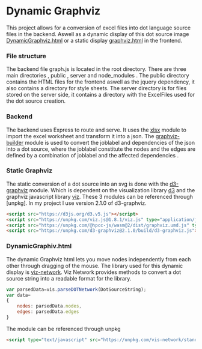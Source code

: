 # Dynamic Graphviz 

This project allows for a conversion of excel files into dot language source files in the backend.
Aswell as a dynamic display of this dot source image [DynamicGraphviz.html](public/DynamicGraphviz.html) or a static display [graphviz.html](public/graphviz.html) in the frontend.


### File structure

The backend file graph.js is located in the root directory. There are three main directories , public , server and node_modules .
The public directory contains the HTML files for the frontend aswell as the jquery dependency, it also contains a directory for style sheets.
The server directory is for files stored on the server side, it contains a directory with the ExcelFiles used for the dot source creation.


### Backend

The backend uses Express to route and serve. 
It uses the [xlsx] module to import the excel worksheet and transform it into a json. 
The [graphviz-builder] module is used to convert the joblabel and dependencies of the json into a dot source, where the joblabel constitute the nodes and the edges are defined
by a combination of joblabel and the affected dependencies .

### Static Graphviz

The static conversion of a dot source into an svg is done with the [d3-graphviz] module.
Which is dependent on the visualization library [d3] and the graphviz javascript library [viz].
These 3 modules can be referenced through [unpkg]. 
In my project I use version 2.1.0 of d3-graphviz.

```html
<script src="https://d3js.org/d3.v5.js"></script>
<script src="https://unpkg.com/viz.js@1.8.1/viz.js" type="application/javascript"></script>
<script src="https://unpkg.com/@hpcc-js/wasm@2/dist/graphviz.umd.js" type="javascript/worker"></script>
<script src="https://unpkg.com/d3-graphviz@2.1.0/build/d3-graphviz.js"></script>

```

### DynamicGraphiv.html

The dynamic Graphviz html lets you move nodes independently from each other through dragging of the mouse.
The library used for this dynamic display is [viz-network].
Viz Network provides methods to convert a dot source string into a readable format for the library.

```javascript
var parsedData=vis.parseDOTNetwork(DotSourceString);
var data=
{
    nodes: parsedData.nodes,
    edges: parsedData.edges
}
```
The module can be referenced through unpkg 
```html
<script type="text/javascript" src="https://unpkg.com/vis-network/standalone/umd/vis-network.min.js"></script>
```



[xlsx]: https://www.npmjs.com/package/xlsx
[graphviz-builder]: https://www.npmjs.com/package/graphviz-builder
[d3-graphviz]: https://www.npmjs.com/package/d3-graphviz/v/2.1.0
[d3]: https://github.com/magjac/d3-graphviz
[viz]: https://github.com/mdaines/viz-js
[uppkg]: https://unpkg.com/
[viz-network]: https://visjs.github.io/vis-network/docs/network/
